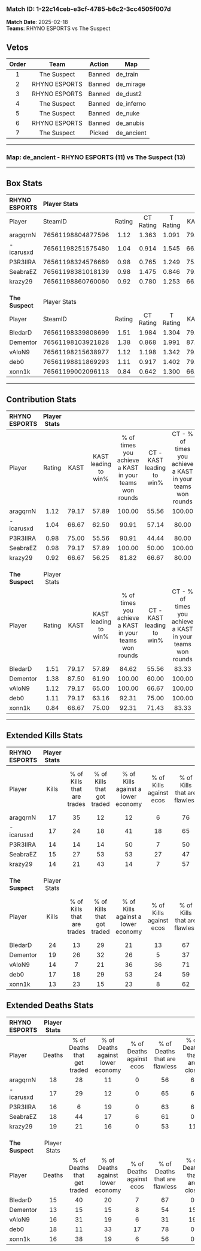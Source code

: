 ### Match ID: 1-22c14ceb-e3cf-4785-b6c2-3cc4505f007d  
**Match Date**: 2025-02-18  
**Teams**: RHYNO ESPORTS vs The Suspect  

## Vetos  

| Order | Team | Action | Map |
| :---: | :--: | :----: | --- |
| 1 | The Suspect | Banned | de_train |
| 2 | RHYNO ESPORTS | Banned | de_mirage |
| 3 | RHYNO ESPORTS | Banned | de_dust2 |
| 4 | The Suspect | Banned | de_inferno |
| 5 | The Suspect | Banned | de_nuke |
| 6 | RHYNO ESPORTS | Banned | de_anubis |
| 7 | The Suspect | Picked | de_ancient |

---  

### **Map**: de_ancient - RHYNO ESPORTS (11) vs The Suspect (13)  
---  

## Box Stats  

| **RHYNO ESPORTS** | Player Stats      |        |           |          |       |      |       |         |        |      |     |
| :- | :- | :-: | :-: | :-: | :-: | :-: | :-: | :-: | :-: | :-: | :-: |
| Player            | SteamID           | Rating | CT Rating | T Rating | KAST  | ADR  | Kills | Assists | Deaths | K/D  | HS% |
| aragqrnN          | 76561198804877596 |  1.12  |   1.363   |  1.091   | 79.17 | 76.0 |  17   |    5    |   18   | 0.94 | 64  |
| -icarusxd         | 76561198251575480 |  1.04  |   0.914   |  1.545   | 66.67 | 78.0 |  17   |    3    |   17   | 1.00 | 58  |
| P3R3IIRA          | 76561198324576669 |  0.98  |   0.765   |  1.249   | 75.00 | 66.8 |  14   |    3    |   16   | 0.88 | 71  |
| SeabraEZ          | 76561198381018139 |  0.98  |   1.475   |  0.846   | 79.17 | 59.5 |  15   |    3    |   18   | 0.83 | 60  |
| krazy29           | 76561198860760060 |  0.92  |   0.780   |  1.253   | 66.67 | 80.8 |  14   |    7    |   19   | 0.74 | 50  |
|                   |                   |        |           |          |       |      |       |         |        |      |     |
|                   |                   |        |           |          |       |      |       |         |        |      |     |
|                   |                   |        |           |          |       |      |       |         |        |      |     |
| **The Suspect**   | Player Stats      |        |           |          |       |      |       |         |        |      |     |
| Player            | SteamID           | Rating | CT Rating | T Rating | KAST  | ADR  | Kills | Assists | Deaths | K/D  | HS% |
| BledarD           | 76561198339808699 |  1.51  |   1.984   |  1.304   | 79.17 | 98.4 |  24   |    6    |   15   | 1.60 | 37  |
| Dementor          | 76561198103921828 |  1.38  |   0.868   |  1.991   | 87.50 | 80.0 |  19   |    8    |   13   | 1.46 | 47  |
| vAloN9            | 76561198215638977 |  1.12  |   1.198   |  1.342   | 79.17 | 86.5 |  14   |   13    |   16   | 0.88 | 42  |
| deb0              | 76561198811869293 |  1.11  |   0.917   |  1.402   | 79.17 | 72.5 |  17   |    7    |   18   | 0.94 | 70  |
| xonn1k            | 76561199002096113 |  0.84  |   0.642   |  1.300   | 66.67 | 52.8 |  13   |    2    |   16   | 0.81 | 46  |
---  

## Contribution Stats  

| **RHYNO ESPORTS** | Player Stats |       |                      |                                                        |                           |                                                             |                          |                                                            |
| :- | :-: | :-: | :-: | :-: | :-: | :-: | :-: | :-: |
| Player            |    Rating    | KAST  | KAST leading to win% | % of times you achieve a KAST in your teams won rounds | CT - KAST leading to win% | CT - % of times you achieve a KAST in your teams won rounds | T - KAST leading to win% | T - % of times you achieve a KAST in your teams won rounds |
| aragqrnN          |     1.12     | 79.17 |        57.89         |                         100.00                         |           55.56           |                           100.00                            |          60.00           |                           100.00                           |
| -icarusxd         |     1.04     | 66.67 |        62.50         |                         90.91                          |           57.14           |                            80.00                            |          66.67           |                           100.00                           |
| P3R3IIRA          |     0.98     | 75.00 |        55.56         |                         90.91                          |           44.44           |                            80.00                            |          66.67           |                           100.00                           |
| SeabraEZ          |     0.98     | 79.17 |        57.89         |                         100.00                         |           50.00           |                           100.00                            |          66.67           |                           100.00                           |
| krazy29           |     0.92     | 66.67 |        56.25         |                         81.82                          |           66.67           |                            80.00                            |          50.00           |                           83.33                            |
|                   |              |       |                      |                                                        |                           |                                                             |                          |                                                            |
|                   |              |       |                      |                                                        |                           |                                                             |                          |                                                            |
|                   |              |       |                      |                                                        |                           |                                                             |                          |                                                            |
| **The Suspect**   | Player Stats |       |                      |                                                        |                           |                                                             |                          |                                                            |
| Player            |    Rating    | KAST  | KAST leading to win% | % of times you achieve a KAST in your teams won rounds | CT - KAST leading to win% | CT - % of times you achieve a KAST in your teams won rounds | T - KAST leading to win% | T - % of times you achieve a KAST in your teams won rounds |
| BledarD           |     1.51     | 79.17 |        57.89         |                         84.62                          |           55.56           |                            83.33                            |          60.00           |                           85.71                            |
| Dementor          |     1.38     | 87.50 |        61.90         |                         100.00                         |           60.00           |                           100.00                            |          63.64           |                           100.00                           |
| vAloN9            |     1.12     | 79.17 |        65.00         |                         100.00                         |           66.67           |                           100.00                            |          63.64           |                           100.00                           |
| deb0              |     1.11     | 79.17 |        63.16         |                         92.31                          |           75.00           |                           100.00                            |          54.55           |                           85.71                            |
| xonn1k            |     0.84     | 66.67 |        75.00         |                         92.31                          |           71.43           |                            83.33                            |          77.78           |                           100.00                           |
---  

## Extended Kills Stats  

| **RHYNO ESPORTS** | Player Stats |                            |                            |                                    |                         |                              |                                 |                                       |                    |           |
| :- | :-: | :-: | :-: | :-: | :-: | :-: | :-: | :-: | :-: | :-: |
| Player            |    Kills     | % of Kills that are trades | % of Kills that got traded | % of Kills against a lower economy | % of Kills against ecos | % of Kills that are flawless | % of Kills that are close duels | % of Kills that are assisted by flash | Pistol Round Kills | AWP Kills |
| aragqrnN          |      17      |             35             |             12             |                 12                 |            6            |              76              |                6                |                  12                   |         0          |     0     |
| -icarusxd         |      17      |             24             |             18             |                 41                 |           18            |              65              |               18                |                   0                   |         0          |     0     |
| P3R3IIRA          |      14      |             14             |             14             |                 50                 |            7            |              50              |                0                |                  14                   |         1          |     0     |
| SeabraEZ          |      15      |             27             |             53             |                 53                 |           27            |              47              |                0                |                   7                   |         1          |     0     |
| krazy29           |      14      |             21             |             43             |                 14                 |            7            |              57              |                7                |                   0                   |         0          |     0     |
|                   |              |                            |                            |                                    |                         |                              |                                 |                                       |                    |           |
|                   |              |                            |                            |                                    |                         |                              |                                 |                                       |                    |           |
|                   |              |                            |                            |                                    |                         |                              |                                 |                                       |                    |           |
| **The Suspect**   | Player Stats |                            |                            |                                    |                         |                              |                                 |                                       |                    |           |
| Player            |    Kills     | % of Kills that are trades | % of Kills that got traded | % of Kills against a lower economy | % of Kills against ecos | % of Kills that are flawless | % of Kills that are close duels | % of Kills that are assisted by flash | Pistol Round Kills | AWP Kills |
| BledarD           |      24      |             13             |             29             |                 21                 |           13            |              67              |                0                |                  17                   |         2          |     7     |
| Dementor          |      19      |             26             |             32             |                 26                 |            5            |              37              |               11                |                   5                   |         2          |     0     |
| vAloN9            |      14      |             7              |             21             |                 36                 |           36            |              71              |                7                |                   0                   |         2          |     0     |
| deb0              |      17      |             18             |             29             |                 53                 |           24            |              59              |               12                |                   6                   |         0          |     0     |
| xonn1k            |      13      |             23             |             15             |                 23                 |            8            |              62              |                0                |                   0                   |         4          |     0     |
## Extended Deaths Stats  

| **RHYNO ESPORTS** | Player Stats |                             |                                   |                          |                               |                            |                           |               |
| :- | :-: | :-: | :-: | :-: | :-: | :-: | :-: | :-: |
| Player            |    Deaths    | % of Deaths that get traded | % of Deaths against lower economy | % of Deaths against ecos | % of Deaths that are flawless | % of Deaths that are close | % of Deaths while blinded | Deaths to AWP |
| aragqrnN          |      18      |             28              |                11                 |            0             |              56               |             6              |             6             |       2       |
| -icarusxd         |      17      |             29              |                12                 |            0             |              65               |             6              |             6             |       1       |
| P3R3IIRA          |      16      |              6              |                19                 |            0             |              63               |             6              |             6             |       1       |
| SeabraEZ          |      18      |             44              |                17                 |            6             |              61               |             0              |             6             |       0       |
| krazy29           |      19      |             21              |                16                 |            0             |              53               |             11             |            11             |       3       |
|                   |              |                             |                                   |                          |                               |                            |                           |               |
|                   |              |                             |                                   |                          |                               |                            |                           |               |
|                   |              |                             |                                   |                          |                               |                            |                           |               |
| **The Suspect**   | Player Stats |                             |                                   |                          |                               |                            |                           |               |
| Player            |    Deaths    | % of Deaths that get traded | % of Deaths against lower economy | % of Deaths against ecos | % of Deaths that are flawless | % of Deaths that are close | % of Deaths while blinded | Deaths to AWP |
| BledarD           |      15      |             40              |                20                 |            7             |              67               |             0              |             0             |       0       |
| Dementor          |      13      |             15              |                15                 |            8             |              54               |             15             |             0             |       0       |
| vAloN9            |      16      |             31              |                19                 |            6             |              31               |             19             |            19             |       0       |
| deb0              |      18      |             11              |                33                 |            17            |              78               |             0              |            11             |       0       |
| xonn1k            |      16      |             38              |                19                 |            6             |              56               |             0              |             0             |       0       |
